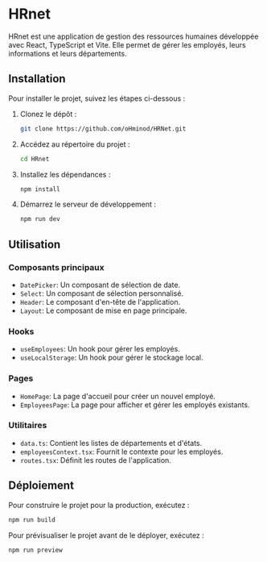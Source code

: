 # HRnet

HRnet est une application de gestion des ressources humaines développée avec React, TypeScript et Vite. Elle permet de gérer les employés, leurs informations et leurs départements.

## Installation

Pour installer le projet, suivez les étapes ci-dessous :

1. Clonez le dépôt :

   ```sh
   git clone https://github.com/oHminod/HRNet.git
   ```

2. Accédez au répertoire du projet :

   ```sh
   cd HRnet
   ```

3. Installez les dépendances :

   ```sh
   npm install
   ```

4. Démarrez le serveur de développement :
   ```sh
   npm run dev
   ```

## Utilisation

### Composants principaux

- `DatePicker`: Un composant de sélection de date.
- `Select`: Un composant de sélection personnalisé.
- `Header`: Le composant d'en-tête de l'application.
- `Layout`: Le composant de mise en page principale.

### Hooks

- `useEmployees`: Un hook pour gérer les employés.
- `useLocalStorage`: Un hook pour gérer le stockage local.

### Pages

- `HomePage`: La page d'accueil pour créer un nouvel employé.
- `EmployeesPage`: La page pour afficher et gérer les employés existants.

### Utilitaires

- `data.ts`: Contient les listes de départements et d'états.
- `employeesContext.tsx`: Fournit le contexte pour les employés.
- `routes.tsx`: Définit les routes de l'application.

## Déploiement

Pour construire le projet pour la production, exécutez :

```sh
npm run build
```

Pour prévisualiser le projet avant de le déployer, exécutez :

```sh
npm run preview
```
